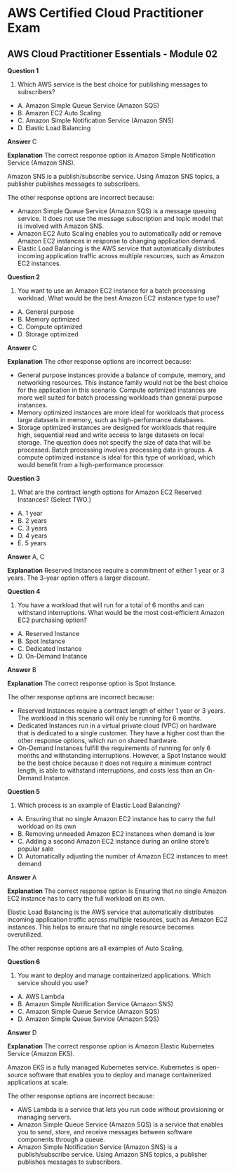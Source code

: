 # AWS Certified Cloud Practitioner Exam

## AWS Cloud Practitioner Essentials - Module 02

**Question 1**

1. Which AWS service is the best choice for publishing messages to subscribers?
*  A. Amazon Simple Queue Service (Amazon SQS)
*  B. Amazon EC2 Auto Scaling
*  C. Amazon Simple Notification Service (Amazon SNS)
*  D. Elastic Load Balancing


**Answer**  C

**Explanation**
The correct response option is Amazon Simple Notification Service (Amazon SNS).

Amazon SNS is a publish/subscribe service. Using Amazon SNS topics, a publisher publishes messages to subscribers.

The other response options are incorrect because:

* Amazon Simple Queue Service (Amazon SQS) is a message queuing service. It does not use the message subscription and topic model that is involved with Amazon SNS.
* Amazon EC2 Auto Scaling enables you to automatically add or remove Amazon EC2 instances in response to changing application demand.
* Elastic Load Balancing is the AWS service that automatically distributes incoming application traffic across multiple resources, such as Amazon EC2 instances.

**Question 2**

1. You want to use an Amazon EC2 instance for a batch processing workload. What would be the best Amazon EC2 instance type to use?
*  A. General purpose
*  B. Memory optimized
*  C. Compute optimized
*  D. Storage optimized


**Answer**  C

**Explanation**
The other response options are incorrect because:

* General purpose instances provide a balance of compute, memory, and networking resources. This instance family would not be the best choice for the application in this scenario. Compute optimized instances are more well suited for batch processing workloads than general purpose instances.
* Memory optimized instances are more ideal for workloads that process large datasets in memory, such as high-performance databases.
* Storage optimized instances are designed for workloads that require high, sequential read and write access to large datasets on local storage. The question does not specify the size of data that will be processed. Batch processing involves processing data in groups. A compute optimized instance is ideal for this type of workload, which would benefit from a high-performance processor.

**Question 3**

1. What are the contract length options for Amazon EC2 Reserved Instances? (Select TWO.)
*  A. 1 year
*  B. 2 years
*  C. 3 years
*  D. 4 years
*  E. 5 years

**Answer**  A, C

**Explanation**
Reserved Instances require a commitment of either 1 year or 3 years. The 3-year option offers a larger discount.

**Question 4**

1. You have a workload that will run for a total of 6 months and can withstand interruptions. What would be the most cost-efficient Amazon EC2 purchasing option?
*  A. Reserved Instance
*  B. Spot Instance
*  C. Dedicated Instance
*  D. On-Demand Instance

**Answer**  B

**Explanation**
The correct response option is Spot Instance.



The other response options are incorrect because:

* Reserved Instances require a contract length of either 1 year or 3 years. The workload in this scenario will only be running for 6 months.
* Dedicated Instances run in a virtual private cloud (VPC) on hardware that is dedicated to a single customer. They have a higher cost than the other response options, which run on shared hardware.
* On-Demand Instances fulfill the requirements of running for only 6 months and withstanding interruptions. However, a Spot Instance would be the best choice because it does not require a minimum contract length, is able to withstand interruptions, and costs less than an On-Demand Instance.

**Question 5**

1. Which process is an example of Elastic Load Balancing?
*  A. Ensuring that no single Amazon EC2 instance has to carry the full workload on its own
*  B. Removing unneeded Amazon EC2 instances when demand is low
*  C. Adding a second Amazon EC2 instance during an online store’s popular sale
*  D. Automatically adjusting the number of Amazon EC2 instances to meet demand

**Answer**  A

**Explanation**
The correct response option is Ensuring that no single Amazon EC2 instance has to carry the full workload on its own.

Elastic Load Balancing is the AWS service that automatically distributes incoming application traffic across multiple resources, such as Amazon EC2 instances. This helps to ensure that no single resource becomes overutilized.

The other response options are all examples of Auto Scaling.

**Question 6**

1. You want to deploy and manage containerized applications. Which service should you use?
*  A. AWS Lambda
*  B. Amazon Simple Notification Service (Amazon SNS)
*  C. Amazon Simple Queue Service (Amazon SQS)
*  D. Amazon Simple Queue Service (Amazon SQS)

**Answer**  D

**Explanation**
The correct response option is Amazon Elastic Kubernetes Service (Amazon EKS).

Amazon EKS is a fully managed Kubernetes service. Kubernetes is open-source software that enables you to deploy and manage containerized applications at scale.

The other response options are incorrect because:

* AWS Lambda is a service that lets you run code without provisioning or managing servers.
* Amazon Simple Queue Service (Amazon SQS) is a service that enables you to send, store, and receive messages between software components through a queue.
* Amazon Simple Notification Service (Amazon SNS) is a publish/subscribe service. Using Amazon SNS topics, a publisher publishes messages to subscribers.